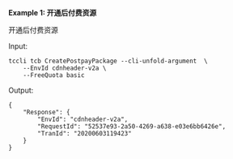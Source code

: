 **Example 1: 开通后付费资源**

开通后付费资源

Input: 

```
tccli tcb CreatePostpayPackage --cli-unfold-argument  \
    --EnvId cdnheader-v2a \
    --FreeQuota basic
```

Output: 
```
{
    "Response": {
        "EnvId": "cdnheader-v2a",
        "RequestId": "52537e93-2a50-4269-a638-e03e6bb6426e",
        "TranId": "20200603119423"
    }
}
```

